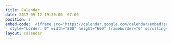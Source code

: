 ```yaml
---
title: Calendar
date: 2017-09-12 19:30:00 -07:00
position: 2
embed-code: '<iframe src="https://calendar.google.com/calendar/embed?src=indivisiblemanteca10%40gmail.com&ctz=America/Los_Angeles"
  style="border: 0" width="800" height="600" frameborder="0" scrolling="no"></iframe>'
layout: calendar
---
```


